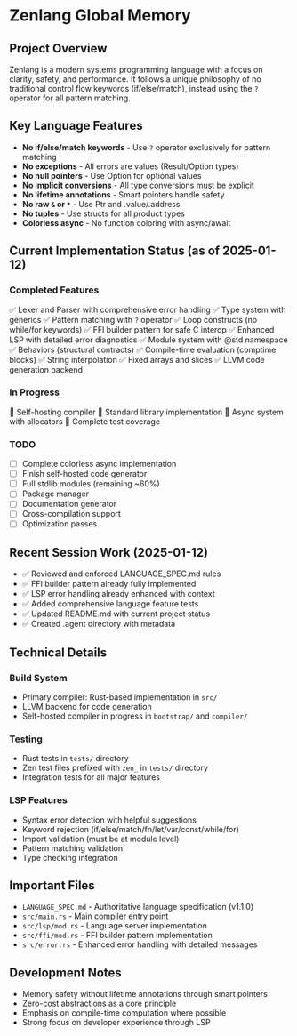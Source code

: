 # Zenlang Global Memory

## Project Overview
Zenlang is a modern systems programming language with a focus on clarity, safety, and performance. It follows a unique philosophy of no traditional control flow keywords (if/else/match), instead using the `?` operator for all pattern matching.

## Key Language Features
- **No if/else/match keywords** - Use `?` operator exclusively for pattern matching
- **No exceptions** - All errors are values (Result/Option types)
- **No null pointers** - Use Option<T> for optional values
- **No implicit conversions** - All type conversions must be explicit
- **No lifetime annotations** - Smart pointers handle safety
- **No raw `&` or `*`** - Use Ptr<T> and .value/.address
- **No tuples** - Use structs for all product types
- **Colorless async** - No function coloring with async/await

## Current Implementation Status (as of 2025-01-12)

### Completed Features
✅ Lexer and Parser with comprehensive error handling
✅ Type system with generics
✅ Pattern matching with `?` operator
✅ Loop constructs (no while/for keywords)
✅ FFI builder pattern for safe C interop
✅ Enhanced LSP with detailed error diagnostics
✅ Module system with @std namespace
✅ Behaviors (structural contracts)
✅ Compile-time evaluation (comptime blocks)
✅ String interpolation
✅ Fixed arrays and slices
✅ LLVM code generation backend

### In Progress
🔄 Self-hosting compiler
🔄 Standard library implementation
🔄 Async system with allocators
🔄 Complete test coverage

### TODO
- [ ] Complete colorless async implementation
- [ ] Finish self-hosted code generator
- [ ] Full stdlib modules (remaining ~60%)
- [ ] Package manager
- [ ] Documentation generator
- [ ] Cross-compilation support
- [ ] Optimization passes

## Recent Session Work (2025-01-12)
- ✅ Reviewed and enforced LANGUAGE_SPEC.md rules
- ✅ FFI builder pattern already fully implemented
- ✅ LSP error handling already enhanced with context
- ✅ Added comprehensive language feature tests
- ✅ Updated README.md with current project status
- ✅ Created .agent directory with metadata

## Technical Details

### Build System
- Primary compiler: Rust-based implementation in `src/`
- LLVM backend for code generation
- Self-hosted compiler in progress in `bootstrap/` and `compiler/`

### Testing
- Rust tests in `tests/` directory
- Zen test files prefixed with `zen_` in `tests/` directory
- Integration tests for all major features

### LSP Features
- Syntax error detection with helpful suggestions
- Keyword rejection (if/else/match/fn/let/var/const/while/for)
- Import validation (must be at module level)
- Pattern matching validation
- Type checking integration

## Important Files
- `LANGUAGE_SPEC.md` - Authoritative language specification (v1.1.0)
- `src/main.rs` - Main compiler entry point
- `src/lsp/mod.rs` - Language server implementation
- `src/ffi/mod.rs` - FFI builder pattern implementation
- `src/error.rs` - Enhanced error handling with detailed messages

## Development Notes
- Memory safety without lifetime annotations through smart pointers
- Zero-cost abstractions as a core principle
- Emphasis on compile-time computation where possible
- Strong focus on developer experience through LSP